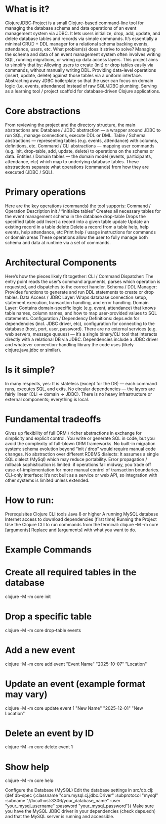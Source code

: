 # What is it?
ClojureJDBC‑Project is a small Clojure-based command-line tool for managing the database schema and data operations of an event management system via JDBC. It lets users initialize, drop, add, update, and delete database tables and records via simple commands.
It’s essentially a minimal CRUD + DDL manager for a relational schema backing events, attendance, users, etc.
What problem(s) does it strive to solve?
Managing the schema and data of an event management system often involves writing SQL, running migrations, or wiring up data access layers. This project aims to simplify that by:
Allowing users to create (init) or drop tables easily via commands, without manually writing DDL.
Providing data-level operations (insert, update, delete) against those tables via a uniform interface.
Abstracting away JDBC boilerplate so that the user can focus on domain logic (i.e. events, attendance) instead of raw SQL/JDBC plumbing.
Serving as a learning tool / project scaffold for database‑driven Clojure applications.
# Core abstractions
From reviewing the project and the directory structure, the main abstractions are:
Database / JDBC abstraction — a wrapper around JDBC to run SQL, manage connections, execute DDL or DML.
Table / Schema abstractions — representing tables (e.g. events, attendance) with columns, definitions, etc.
Command / CLI abstractions — mapping user commands (e.g. init, drop-table, add, update, delete) to operations on the schema or data.
Entities / Domain tables — the domain model (events, participants, attendance, etc) which map to underlying database tables.
These abstractions separate what operations (commands) from how they are executed (JDBC / SQL).
# Primary operations
Here are the key operations (commands) the tool supports:
Command / Operation	Description
init / “initialize tables”	Creates all necessary tables for the event management schema in the database
drop-table <tablename>	Drops the specified table
add	Insert a record into a given table
update	Update an existing record in a table
delete	Delete a record from a table
help, help events, help attendance, etc	Print help / usage instructions for commands or domain areas
These operations allow the user to fully manage both schema and data at runtime via a set of commands.
# Architectural Components
Here’s how the pieces likely fit together:
CLI / Command Dispatcher: The entry point reads the user’s command arguments, parses which operation is requested, and dispatches to the correct handler.
Schema / DDL Manager: Provides functions to generate and run DDL statements to create or drop tables.
Data Access / JDBC Layer: Wraps database connection setup, statement execution, transaction handling, and error handling.
Domain Layer: Contains domain-specific logic (e.g. event, attendance) that knows table names, column names, and how to map user-provided values to SQL statements.
Configuration / Dependency Definitions: deps.edn for dependencies (incl. JDBC driver, etc), configuration for connecting to the database (host, port, user, password).
There are no external services (e.g. web servers, message queues) — it’s a single binary/CLI tool that interacts directly with a relational DB via JDBC.
Dependencies include a JDBC driver and whatever connection-handling library the code uses (likely clojure.java.jdbc or similar).
# Is it simple?
In many respects, yes:
It is stateless (except for the DB) — each command runs, executes SQL, and exits.
No circular dependencies — the layers are fairly linear (CLI → domain → JDBC).
There is no heavy infrastructure or external components; everything is local.
# Fundamental tradeoffs
Gives up flexibility of full ORM / richer abstractions in exchange for simplicity and explicit control. You write or generate SQL in code, but you avoid the complexity of full-blown ORM frameworks.
No built-in migration system: schema evolution beyond “init / drop” would require manual code changes.
No abstraction over different RDBMS dialects: It assumes a single SQL dialect (MySql) which may reduce portability.
Error propagation / rollback sophistication is limited: if operations fail midway, you trade off ease-of-implementation for more manual control of transaction boundaries.
CLI-only interface: It’s not built as a service or web API, so integration with other systems is limited unless extended.

# How to run: 
Prerequisites
Clojure CLI tools
Java 8 or higher
A running MySQL database
Internet access to download dependencies (first time)
Running the Project
Use the Clojure CLI to run commands from the terminal:
clojure -M -m core <command> [arguments]
Replace <command> and [arguments] with what you want to do.
# Example Commands
# Create all required tables in the database
clojure -M -m core init

# Drop a specific table
clojure -M -m core drop-table events

# Add a new event
clojure -M -m core add event "Event Name" "2025-10-07" "Location"

# Update an event (example format may vary)
clojure -M -m core update event 1 "New Name" "2025-12-01" "New Location"

# Delete an event by ID
clojure -M -m core delete event 1

# Show help
clojure -M -m core help

Configure the Database (MySQL)
Edit the database settings in src/db.clj:
(def db-spec
  {:classname   "com.mysql.cj.jdbc.Driver"
   :subprotocol "mysql"
   :subname     "//localhost:3306/your_database_name"
   :user        "your_mysql_username"
   :password    "your_mysql_password"})
Make sure you have the MySQL JDBC driver in your dependencies (check deps.edn) and that the MySQL server is running and accessible.
